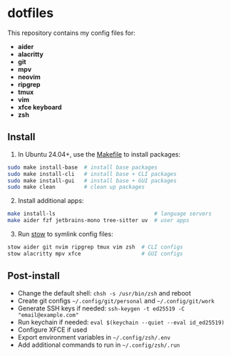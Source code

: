 # dotfiles

This repository contains my config files for:
- **aider**
- **alacritty**
- **git**
- **mpv**
- **neovim**
- **ripgrep**
- **tmux**
- **vim**
- **xfce keyboard**
- **zsh**

## Install
1. In Ubuntu 24.04+, use the [Makefile](./Makefile) to install packages:
```bash
sudo make install-base  # install base packages
sudo make install-cli   # install base + CLI packages
sudo make install-gui   # install base + GUI packages
sudo make clean         # clean up packages
```
2. Install additional apps:
```bash
make install-ls                               # language servers
make aider fzf jetbrains-mono tree-sitter uv  # user apps
```
3. Run [stow](https://www.gnu.org/software/stow/) to symlink config files:
```bash
stow aider git nvim ripgrep tmux vim zsh  # CLI configs
stow alacritty mpv xfce                   # GUI configs
```

## Post-install
- Change the default shell: `chsh -s /usr/bin/zsh` and reboot
- Create git configs `~/.config/git/personal` and `~/.config/git/work`
- Generate SSH keys if needed: `ssh-keygen -t ed25519 -C "email@example.com"`
- Run keychain if needed: `eval $(keychain --quiet --eval id_ed25519)`
- Configure XFCE if used
- Export environment variables in `~/.config/zsh/.env`
- Add additional commands to run in `~/.config/zsh/.run`
